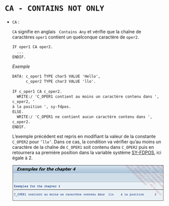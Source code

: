 # **`CA - CONTAINS NOT ONLY`**

- `CA` :

  `CA` signifie en anglais ` Contains Any` et vérifie que la chaîne de caractères `oper1` contient un quelconque caractère de `oper2`.

  ```JS
  IF oper1 CA oper2.
    ...
  ENDIF.
  ```

  _Exemple_

  ```JS
  DATA: c_oper1 TYPE char5 VALUE 'Hello',
        c_oper2 TYPE char3 VALUE 'llo'.

  IF c_oper1 CA c_oper2.
    WRITE:/ 'C_OPER1 contient au moins un caractère contenu dans ', c_oper2, '
  à la position ', sy-fdpos.
  ELSE.
    WRITE:/ 'C_OPER1 ne contient aucun caractère contenu dans ', c_oper2.
  ENDIF.
  ```

  L’exemple précédent est repris en modifiant la valeur de la constante `C_OPER2` pour `’llo’`. Dans ce cas, la condition va vérifier qu’au moins un caractère de la chaîne de `C_OPER1` soit contenu dans `C_OPER2` puis en retournera sa première position dans la variable système [SY-FDPOS](../99%20-%20Help/02%20-%20SY-SYSTEM.md), ici égale à 2.

  ![](../99%20-%20Ressources/02_Conditions%20-%2005%20-%2001.png)
